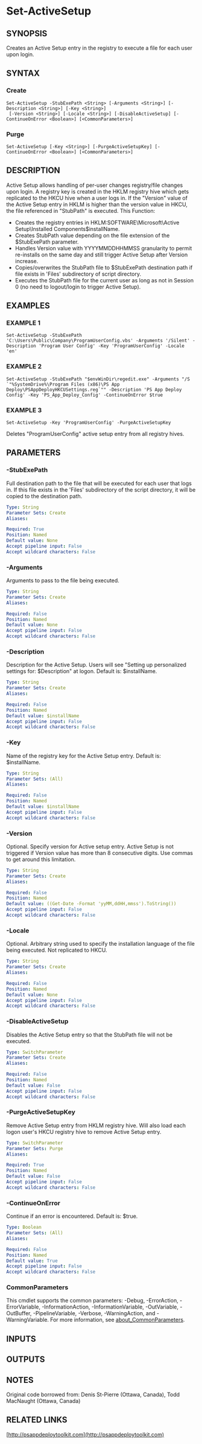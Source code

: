 ﻿---
external help file: PSAppDeployToolkit-help.xml
Module Name: PSAppDeployToolkit
online version: http://psappdeploytoolkit.com
schema: 2.0.0
---

# Set-ActiveSetup

## SYNOPSIS
Creates an Active Setup entry in the registry to execute a file for each user upon login.

## SYNTAX

### Create
```
Set-ActiveSetup -StubExePath <String> [-Arguments <String>] [-Description <String>] [-Key <String>]
 [-Version <String>] [-Locale <String>] [-DisableActiveSetup] [-ContinueOnError <Boolean>] [<CommonParameters>]
```

### Purge
```
Set-ActiveSetup [-Key <String>] [-PurgeActiveSetupKey] [-ContinueOnError <Boolean>] [<CommonParameters>]
```

## DESCRIPTION
Active Setup allows handling of per-user changes registry/file changes upon login.
A registry key is created in the HKLM registry hive which gets replicated to the HKCU hive when a user logs in.
If the "Version" value of the Active Setup entry in HKLM is higher than the version value in HKCU, the file referenced in "StubPath" is executed.
This Function:
- Creates the registry entries in HKLM:SOFTWARE\Microsoft\Active Setup\Installed Components\$installName.
- Creates StubPath value depending on the file extension of the $StubExePath parameter.
- Handles Version value with YYYYMMDDHHMMSS granularity to permit re-installs on the same day and still trigger Active Setup after Version increase.
- Copies/overwrites the StubPath file to $StubExePath destination path if file exists in 'Files' subdirectory of script directory.
- Executes the StubPath file for the current user as long as not in Session 0 (no need to logout/login to trigger Active Setup).

## EXAMPLES

### EXAMPLE 1
```
Set-ActiveSetup -StubExePath 'C:\Users\Public\Company\ProgramUserConfig.vbs' -Arguments '/Silent' -Description 'Program User Config' -Key 'ProgramUserConfig' -Locale 'en'
```

### EXAMPLE 2
```
Set-ActiveSetup -StubExePath "$envWinDir\regedit.exe" -Arguments "/S `"%SystemDrive%\Program Files (x86)\PS App Deploy\PSAppDeployHKCUSettings.reg`"" -Description 'PS App Deploy Config' -Key 'PS_App_Deploy_Config' -ContinueOnError $true
```

### EXAMPLE 3
```
Set-ActiveSetup -Key 'ProgramUserConfig' -PurgeActiveSetupKey
```

Deletes "ProgramUserConfig" active setup entry from all registry hives.

## PARAMETERS

### -StubExePath
Full destination path to the file that will be executed for each user that logs in.
If this file exists in the 'Files' subdirectory of the script directory, it will be copied to the destination path.

```yaml
Type: String
Parameter Sets: Create
Aliases:

Required: True
Position: Named
Default value: None
Accept pipeline input: False
Accept wildcard characters: False
```

### -Arguments
Arguments to pass to the file being executed.

```yaml
Type: String
Parameter Sets: Create
Aliases:

Required: False
Position: Named
Default value: None
Accept pipeline input: False
Accept wildcard characters: False
```

### -Description
Description for the Active Setup.
Users will see "Setting up personalized settings for: $Description" at logon.
Default is: $installName.

```yaml
Type: String
Parameter Sets: Create
Aliases:

Required: False
Position: Named
Default value: $installName
Accept pipeline input: False
Accept wildcard characters: False
```

### -Key
Name of the registry key for the Active Setup entry.
Default is: $installName.

```yaml
Type: String
Parameter Sets: (All)
Aliases:

Required: False
Position: Named
Default value: $installName
Accept pipeline input: False
Accept wildcard characters: False
```

### -Version
Optional.
Specify version for Active setup entry.
Active Setup is not triggered if Version value has more than 8 consecutive digits.
Use commas to get around this limitation.

```yaml
Type: String
Parameter Sets: Create
Aliases:

Required: False
Position: Named
Default value: ((Get-Date -Format 'yyMM,ddHH,mmss').ToString())
Accept pipeline input: False
Accept wildcard characters: False
```

### -Locale
Optional.
Arbitrary string used to specify the installation language of the file being executed.
Not replicated to HKCU.

```yaml
Type: String
Parameter Sets: Create
Aliases:

Required: False
Position: Named
Default value: None
Accept pipeline input: False
Accept wildcard characters: False
```

### -DisableActiveSetup
Disables the Active Setup entry so that the StubPath file will not be executed.

```yaml
Type: SwitchParameter
Parameter Sets: Create
Aliases:

Required: False
Position: Named
Default value: False
Accept pipeline input: False
Accept wildcard characters: False
```

### -PurgeActiveSetupKey
Remove Active Setup entry from HKLM registry hive.
Will also load each logon user's HKCU registry hive to remove Active Setup entry.

```yaml
Type: SwitchParameter
Parameter Sets: Purge
Aliases:

Required: True
Position: Named
Default value: False
Accept pipeline input: False
Accept wildcard characters: False
```

### -ContinueOnError
Continue if an error is encountered.
Default is: $true.

```yaml
Type: Boolean
Parameter Sets: (All)
Aliases:

Required: False
Position: Named
Default value: True
Accept pipeline input: False
Accept wildcard characters: False
```

### CommonParameters
This cmdlet supports the common parameters: -Debug, -ErrorAction, -ErrorVariable, -InformationAction, -InformationVariable, -OutVariable, -OutBuffer, -PipelineVariable, -Verbose, -WarningAction, and -WarningVariable. For more information, see [about_CommonParameters](http://go.microsoft.com/fwlink/?LinkID=113216).

## INPUTS

## OUTPUTS

## NOTES
Original code borrowed from: Denis St-Pierre (Ottawa, Canada), Todd MacNaught (Ottawa, Canada)

## RELATED LINKS

[http://psappdeploytoolkit.com](http://psappdeploytoolkit.com)

